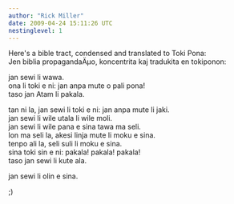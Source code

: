```yaml
---
author: "Rick Miller"
date: 2009-04-24 15:11:26 UTC
nestinglevel: 1
---
```

Here's a bible tract, condensed and translated to Toki Pona:  
Jen biblia propagandaÄµo, koncentrita kaj tradukita en tokiponon:  
  
jan sewi li wawa.  
ona li toki e ni: jan anpa mute o pali pona!  
taso jan Atam li pakala.  
  
tan ni la, jan sewi li toki e ni: jan anpa mute li jaki.  
jan sewi li wile utala li wile moli.  
jan sewi li wile pana e sina tawa ma seli.  
lon ma seli la, akesi linja mute li moku e sina.  
tenpo ali la, seli suli li moku e sina.  
sina toki sin e ni: pakala! pakala! pakala!  
taso jan sewi li kute ala.  
  
jan sewi li olin e sina.  
  
;)